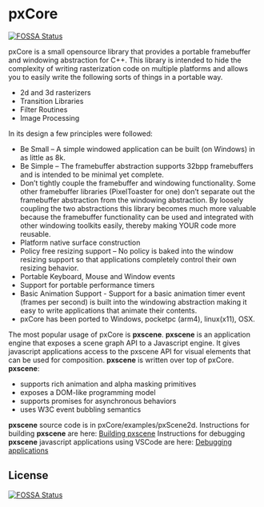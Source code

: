 # pxCore
[![FOSSA Status](https://app.fossa.io/api/projects/git%2Bgithub.com%2Farun-govindan%2FpxCore.svg?type=shield)](https://app.fossa.io/projects/git%2Bgithub.com%2Farun-govindan%2FpxCore?ref=badge_shield)

pxCore is a small opensource library that provides a portable framebuffer and windowing abstraction for C++. This library is intended to hide the complexity of writing rasterization code on multiple platforms and allows you to easily write the following sorts of things in a portable way.

* 2d and 3d rasterizers
* Transition Libraries
* Filter Routines
* Image Processing

In its design a few principles were followed:

* Be Small – A simple windowed application can be built (on Windows) in as little as 8k.
* Be Simple – The framebuffer abstraction supports 32bpp framebuffers and is intended to be minimal yet complete.
* Don’t tightly couple the framebuffer and windowing functionality. Some other framebuffer libraries (PixelToaster for one) don’t separate out the framebuffer abstraction from the windowing abstraction. By loosely coupling the two abstractions this library becomes much more valuable because the framebuffer functionality can be used and integrated with other windowing toolkits easily, thereby making YOUR code more reusable.
* Platform native surface construction
* Policy free resizing support – No policy is baked into the window resizing support so that applications completely control their own resizing behavior.
* Portable Keyboard, Mouse and Window events
* Support for portable performance timers
* Basic Animation Support - Support for a basic animation timer event (frames per second) is built into the windowing abstraction making it easy to write applications that animate their contents.
* pxCore has been ported to Windows, pocketpc (arm4), linux(x11), OSX.


The most popular usage of pxCore is __pxscene__. __pxscene__ is an application engine that exposes a scene graph API to a Javascript engine. It gives javascript applications access to the pxscene API for visual elements that can be used for composition.  __pxscene__ is written over top of pxCore. __pxscene__: 

* supports rich animation and alpha masking primitives
* exposes a DOM-like programming model
* supports promises for asynchronous behaviors
* uses W3C event bubbling semantics

__pxscene__ source code is in pxCore/examples/pxScene2d.
Instructions for building __pxscene__ are here: [Building pxscene](https://github.com/pxscene/pxCore/blob/master/examples/pxScene2d/README.md)
Instructions for debugging __pxscene__ javascript applications using VSCode are here: [Debugging applications](https://github.com/pxscene/pxCore/blob/master/examples/pxScene2d/VSCODE_DEBUG.md)




## License
[![FOSSA Status](https://app.fossa.io/api/projects/git%2Bgithub.com%2Farun-govindan%2FpxCore.svg?type=large)](https://app.fossa.io/projects/git%2Bgithub.com%2Farun-govindan%2FpxCore?ref=badge_large)